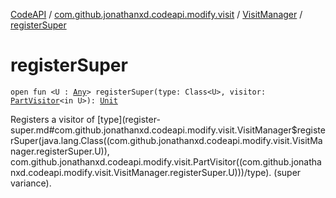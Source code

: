 [CodeAPI](../../index.md) / [com.github.jonathanxd.codeapi.modify.visit](../index.md) / [VisitManager](index.md) / [registerSuper](.)

# registerSuper

`open fun <U : `[`Any`](https://kotlinlang.org/api/latest/jvm/stdlib/kotlin/-any/index.html)`> registerSuper(type: Class<U>, visitor: `[`PartVisitor`](../-part-visitor/index.md)`<in U>): `[`Unit`](https://kotlinlang.org/api/latest/jvm/stdlib/kotlin/-unit/index.html)

Registers a visitor of [type](register-super.md#com.github.jonathanxd.codeapi.modify.visit.VisitManager$registerSuper(java.lang.Class((com.github.jonathanxd.codeapi.modify.visit.VisitManager.registerSuper.U)), com.github.jonathanxd.codeapi.modify.visit.PartVisitor((com.github.jonathanxd.codeapi.modify.visit.VisitManager.registerSuper.U)))/type). (super variance).

